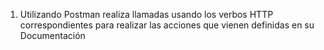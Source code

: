 1. Utilizando Postman realiza llamadas usando los verbos HTTP correspondientes para realizar las acciones que vienen definidas en su Documentación